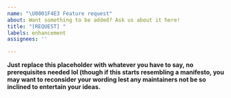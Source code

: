 ```yaml
---
name: "\U0001F4E3 Feature request"
about: Want something to be added? Ask us about it here!
title: "[REQUEST] "
labels: enhancement
assignees: ''

---
```


**Just replace this placeholder with whatever you have to say, no prerequisites needed lol (though if this starts resembling a manifesto, you may want to reconsider your wording lest any maintainers not be so inclined to entertain your ideas.**
